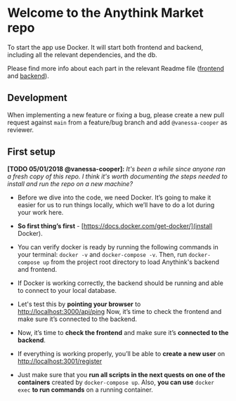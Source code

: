 # Welcome to the Anythink Market repo

To start the app use Docker. It will start both frontend and backend, including all the relevant dependencies, and the db.

Please find more info about each part in the relevant Readme file ([frontend](frontend/readme.md) and [backend](backend/README.md)).

## Development

When implementing a new feature or fixing a bug, please create a new pull request against `main` from a feature/bug branch and add `@vanessa-cooper` as reviewer.

## First setup

**[TODO 05/01/2018 @vanessa-cooper]:** _It's been a while since anyone ran a fresh copy of this repo. I think it's worth documenting the steps needed to install and run the repo on a new machine?_

- Before we dive into the code, we need Docker. It’s going to make it easier for us to run things locally, which we’ll have to do a lot during your work here.

- **So first thing’s first** - [https://docs.docker.com/get-docker/](install Docker).

- You can verify docker is ready by running the following commands in your terminal: `docker -v` and `docker-compose -v`.
Then, run `docker-compose up` from the project root directory to load Anythink's backend and frontend.

- If Docker is working correctly, the backend should be running and able to connect to your local database.

- Let's test this by **pointing your browser** to [http://localhost:3000/api/ping](http://localhost:3000/api/ping)
Now, it’s time to check the frontend and make sure it’s connected to the backend.

- Now, it’s time to **check the frontend** and make sure it’s **connected to the backend**.

- If everything is working properly, you’ll be able to **create a new user** on [http://localhost:3001/register](http://localhost:3001/register)

- Just make sure that you **run all scripts in the next quests on one of the containers** created by `docker-compose up`.  Also, **you can use** `docker exec` **to run commands** on a running container.